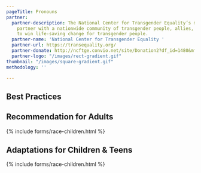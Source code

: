 ```yaml
---
pageTitle: Pronouns
partner:
  partner-description: The National Center for Transgender Equality’s mission is to
    partner with a nationwide community of transgender people, allies, and advocates
    to win life-saving change for transgender people.
  partner-name: 'National Center for Transgender Equality '
  partner-url: https://transequality.org/
  partner-donate: http://ncftge.convio.net/site/Donation2?df_id=1480&mfc_pref=T&1480.donation=form1
  partner-logo: "/images/rect-gradient.gif"
thumbnail: "/images/square-gradient.gif"
methodology: ''

---
```

## Best Practices

## Recommendation for Adults

{% include forms/race-children.html %}

## Adaptations for Children & Teens

{% include forms/race-children.html %}
